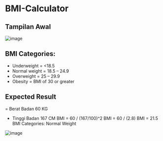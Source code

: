 # BMI-Calculator

## Tampilan Awal 

![image](https://user-images.githubusercontent.com/80618060/194688033-3813bc37-b7f0-459c-b2df-0baa5441fd5e.png)

## BMI Categories:

- Underweight = <18.5
- Normal weight = 18.5 – 24.9
- Overweight = 25 – 29.9
- Obesity = BMI of 30 or greater

## Expected Result

= Berat Badan 60 KG
- Tinggi Badan 167 CM BMI = 60 / (167/100)^2 BMI = 60 / (2.8) BMI = 21.5 BMI Categories: Normal Weight

![image](https://user-images.githubusercontent.com/80618060/194688084-50b464ae-9e24-4bec-bec7-c61de5e5d73d.png)

